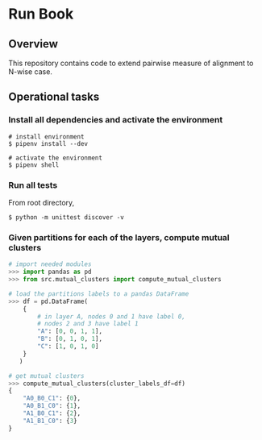 # Run Book

## Overview

This repository contains code to extend pairwise measure of alignment
to N-wise case.


## Operational tasks

### Install all dependencies and activate the environment

```shell
# install environment
$ pipenv install --dev

# activate the environment
$ pipenv shell
```

### Run all tests

From root directory,

```shell
$ python -m unittest discover -v
````

### Given partitions for each of the layers, compute mutual clusters

```python
# import needed modules
>>> import pandas as pd
>>> from src.mutual_clusters import compute_mutual_clusters

# load the partitions labels to a pandas DataFrame
>>> df = pd.DataFrame(
    {
        # in layer A, nodes 0 and 1 have label 0,
        # nodes 2 and 3 have label 1
        "A": [0, 0, 1, 1],
        "B": [0, 1, 0, 1],
        "C": [1, 0, 1, 0]
    }
   )

# get mutual clusters
>>> compute_mutual_clusters(cluster_labels_df=df)
{
    "A0_B0_C1": {0},
    "A0_B1_C0": {1},
    "A1_B0_C1": {2},
    "A1_B1_C0": {3}
}
```